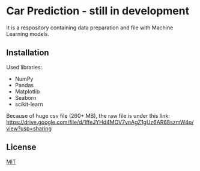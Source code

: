 # Car Prediction - still in development

It is a respository containing data preparation and file with Machine Learning models.

## Installation

Used libraries:
- NumPy
- Pandas
- Matplotlib
- Seaborn
- scikit-learn

Because of huge csv file (260+ MB), the raw  file is under this link: https://drive.google.com/file/d/1ffeJYHd4MOV7vnAgZ1gUz6AR68szmW4p/view?usp=sharing


## License
[MIT](https://choosealicense.com/licenses/mit/)